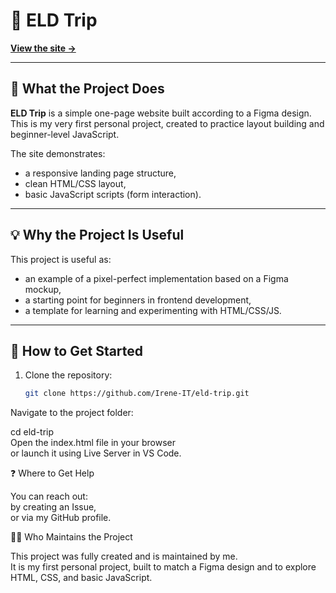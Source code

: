 # 📄 ELD Trip

**[View the site →](https://eld-trip.netlify.app/)**

---

## 🔎 What the Project Does

**ELD Trip** is a simple one-page website built according to a Figma design.  
This is my very first personal project, created to practice layout building and beginner-level JavaScript.

The site demonstrates:
- a responsive landing page structure,
- clean HTML/CSS layout,
- basic JavaScript scripts (form interaction).

---

## 💡 Why the Project Is Useful

This project is useful as:
- an example of a pixel-perfect implementation based on a Figma mockup,
- a starting point for beginners in frontend development,
- a template for learning and experimenting with HTML/CSS/JS.

---

## 🚀 How to Get Started

1. Clone the repository:
   ```bash
   git clone https://github.com/Irene-IT/eld-trip.git
   
Navigate to the project folder:


cd eld-trip   
Open the index.html file in your browser   
or launch it using Live Server in VS Code.

❓ Where to Get Help

You can reach out:   
by creating an Issue,   
or via my GitHub profile.

👨‍💻 Who Maintains the Project

This project was fully created and is maintained by me.   
It is my first personal project, built to match a Figma design and to explore HTML, CSS, and basic JavaScript.






